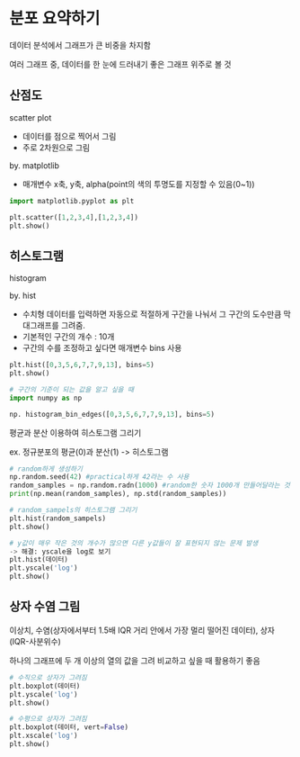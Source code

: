 # 분포 요약하기

데이터 분석에서 그래프가 큰 비중을 차지함

여러 그래프 중, 데이터를 한 눈에 드러내기 좋은 그래프 위주로 볼 것

## 산점도
scatter plot
- 데이터를 점으로 찍어서 그림
- 주로 2차원으로 그림

by. matplotlib
- 매개변수 x축, y축, alpha(point의 색의 투명도를 지정할 수 있음(0~1))
  
```python
import matplotlib.pyplot as plt

plt.scatter([1,2,3,4],[1,2,3,4])
plt.show()
```

## 히스토그램
histogram

by. hist 
- 수치형 데이터를 입력하면 자동으로 적절하게 구간을 나눠서 그 구간의 도수만큼 막대그래프를 그려줌.
- 기본적인 구간의 개수 : 10개
- 구간의 수를 조정하고 싶다면 매개변수 bins 사용

```python
plt.hist([0,3,5,6,7,7,9,13], bins=5)
plt.show()

# 구간의 기준이 되는 값을 알고 싶을 때
import numpy as np

np. histogram_bin_edges([0,3,5,6,7,7,9,13], bins=5)
```

평균과 분산 이용하여 히스토그램 그리기

ex. 정규분포의 평균(0)과 분산(1) -> 히스토그램
```python
# random하게 생성하기
np.random.seed(42) #practical하게 42라는 수 사용
random_samples = np.random.radn(1000) #random한 숫자 1000개 만들어달라는 것
print(np.mean(random_samples), np.std(random_samples))

# random_sampels의 히스토그램 그리기
plt.hist(random_sampels)
plt.show()

# y값이 매우 작은 것의 개수가 많으면 다른 y값들이 잘 표현되지 않는 문제 발생
-> 해결: yscale을 log로 보기
plt.hist(데이터)
plt.yscale('log')
plt.show()
```
## 상자 수염 그림
이상치, 수염(상자에서부터 1.5배 IQR 거리 안에서 가장 멀리 떨어진 데이터), 상자(IQR-사분위수)

하나의 그래프에 두 개 이상의 열의 값을 그려 비교하고 싶을 때 활용하기 좋음

```python
# 수직으로 상자가 그려짐
plt.boxplot(데이터)
plt.yscale('log')
plt.show()

# 수평으로 상자가 그려짐
plt.boxplot(데이터, vert=False)
plt.xscale('log')
plt.show()
